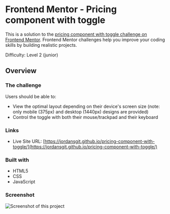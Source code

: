 # Frontend Mentor - Pricing component with toggle

This is a solution to the [pricing component with toggle challenge on Frontend Mentor](https://www.frontendmentor.io/challenges/pricing-component-with-toggle-8vPwRMIC). Frontend Mentor challenges help you improve your coding skills by building realistic projects. 

Difficulty: Level 2 (junior)

## Overview

### The challenge

Users should be able to:

- View the optimal layout depending on their device's screen size (note: only mobile (375px) and desktop (1440px) designs are provided)
- Control the toggle with both their mouse/trackpad and their keyboard

### Links

- Live Site URL: [https://jordansgit.github.io/pricing-component-with-toggle/](https://jordansgit.github.io/pricing-component-with-toggle/)

### Built with

- HTML5
- CSS 
- JavaScript

### Screenshot
![Screenshot of this project]()
